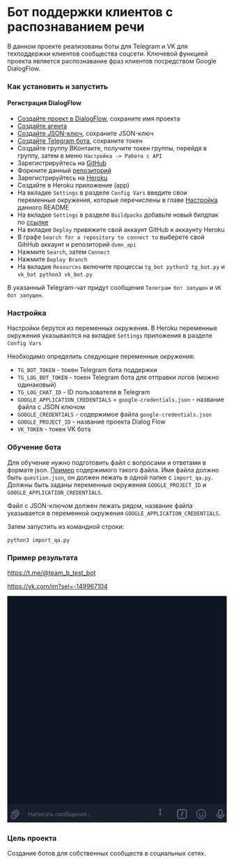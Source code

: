# Бот поддержки клиентов с распознаванием речи

В данном проекте реализованы боты для Telegram и VK для техподдержки клиентов сообщества соцсети. Ключевой функцией проекта является распознавание фраз клиентов посредством Google DialogFlow.

### Как установить и запустить
#### Регистрация DialogFlow
- [Создайте проект в DialogFlow](https://cloud.google.com/dialogflow/docs/quick/setup), сохраните имя проекта
- [Создайте агента](https://cloud.google.com/dialogflow/docs/quick/build-agent)
- [Создайте JSON-ключ](https://cloud.google.com/docs/authentication/getting-started), сохраните JSON-ключ
- [Создайте Telegram бота](https://telegram.me/BotFather), сохраните токен
- Создайте группу ВКонтакте, получите токен группы, перейдя в группу, затем в меню `Настройка -> Работа с API`
- Зарегистрируйтесь на [GitHub](https://github.com)
- Форкните данный [репозиторий](https://github.com/killla/support-bot)
- Зарегистрируйтесь на [Heroku](https://id.heroku.com/login)
- Создайте в Heroku приложение (app)
- На вкладке `Settings` в разделе `Config Vars` введите свои переменные окружения, которые перечислены в главе [Настройка](#настройка) данного README
- На вкладке `Settings` в разделе `Buildpacks` добавьте новый билдпак по [ссылке](https://github.com/gerywahyunugraha/heroku-google-application-credentials-buildpack) 
- На вкладке `Deploy` привяжите свой аккаунт GitHub к аккаунту Heroku
- В графе `Search for a repository to connect to` выберете свой GihHub аккаунт и репозиторий `dvmn_api`
- Нажмите `Search`, затем `Connect`
- Нажмите `Deploy Branch`
- На вкладке `Resources` включите процессы `tg_bot python3 tg_bot.py` и `vk_bot python3 vk_bot.py`

В указанный Telegram-чат придут сообщения `Телеграм бот запущен` и `VK бот запущен`.

### Настройка

Настройки берутся из переменных окружения. В Heroku переменные окружения указываются на вкладке `Settings` приложения в разделе `Config Vars`

Необходимо определить следующие переменные окружения:
- `TG_BOT_TOKEN` - токен Telegram бота поддержки
- `TG_LOG_BOT_TOKEN` - токен Telegram бота для отправки логов (можно одинаковый)
- `TG_LOG_CHAT_ID` - ID пользователя в Telegram
- `GOOGLE_APPLICATION_CREDENTIALS` = `google-credentials.json` - название файла с JSON ключом
- `GOOGLE_CREDENTIALS` - содержимое файла `google-credentials.json`
- `GOOGLE_PROJECT_ID` - название проекта Dialog Flow
- `VK_TOKEN` - токен VK бота

### Обучение бота
Для обучение нужно подготовить файл с вопросами и ответами в формате json. 
[Пример](https://dvmn.org/filer/canonical/1556745451/104/) содержимого такого файла.
Имя файла должно быть `question.json`, он должен лежать в одной папке с `import_qa.py`.
Должны быть заданы переменные окружения `GOOGLE_PROJECT_ID` и `GOOGLE_APPLICATION_CREDENTIALS`.

Файл с JSON-ключом должен лежать рядом, название файла указывается в переменной окружения `GOOGLE_APPLICATION_CREDENTIALS`.

Затем запустить из командной строки:
```
python3 import_qa.py
```

### Пример результата
https://t.me/@team_b_test_bot

https://vk.com/im?sel=-149967104

![Telegram бот](telegram-example.gif)

### Цель проекта
Создание ботов для собственных сообществ в социальных сетях.